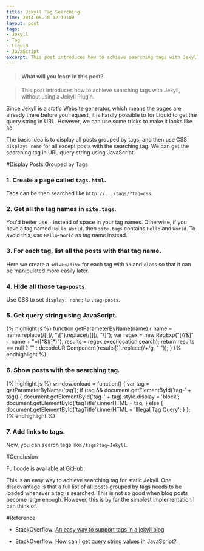 ```yaml
---
title: Jekyll Tag Searching
time: 2014.05.18 12:19:00
layout: post
tags:
- Jekyll
- Tag
- Liquid
- JavaScript
excerpt: This post introduces how to achieve searching tags with Jekyll, without using a Jekyll Plugin. The basic idea is to display all posts grouped by tags, and then use CSS to hide all except posts with the searching tag. We can get the searching tag in URL query string using JavaScript.
---
```


> #### What will you learn in this post?

> This post introduces how to achieve searching tags with Jekyll, without using a Jekyll Plugin.

Since Jekyll is a *static* Website generator, which means the pages are already there before you request, it is hardly possible to for Liquid to get the query string in URL. However, we can use some tricks to make it looks like so.

The basic idea is to display all posts grouped by tags, and then use CSS `display: none` for all except posts with the searching tag. We can get the searching tag in URL query string using JavaScript.

#Display Posts Grouped by Tags

### 1. Create a page called `tags.html`.

Tags can be then searched like `http://.../tags/?tag=css`.

### 2. Get all the tag names in `site.tags`.

You'd better use `-` instead of space in your tag names. Otherwise, if you have a tag named `Hello World`, then `site.tags` contains `Hello` and `World`. To avoid this, use `Hello-World` as tag name instead.

### 3. For each tag, list all the posts with that tag name.

Here we create a `<div></div>` for each tag with `id` and `class` so that it can be manipulated more easily later.

<script src="https://gist.github.com/Ovilia/5248cd4f9b7f50d9652b.js"></script>

### 4. Hide all those `tag-posts`.

Use CSS to set `display: none;` to `.tag-posts`.

### 5. Get query string using JavaScript.

{% highlight js %}
function getParameterByName(name) {
    name = name.replace(/[\[]/, "\\[").replace(/[\]]/, "\\]");
    var regex = new RegExp("[\\?&]" + name + "=([^&#]*)"),
        results = regex.exec(location.search);
    return results == null ? "" : decodeURIComponent(results[1].replace(/\+/g, " "));
}
{% endhighlight %}

### 6. Show posts with the searching tag.

{% highlight js %}
window.onload = function() {
    var tag = getParameterByName('tag');
    if (tag && document.getElementById('tag-' + tag)) {
        document.getElementById('tag-' + tag).style.display = 'block';
        document.getElementById('tagTitle').innerHTML = tag;
    } else {
        document.getElementById('tagTitle').innerHTML = 'Illegal Tag Query';
    }
};
{% endhighlight %}

### 7. Add links to tags.

Now, you can search tags like `/tags?tag=Jekyll`.

#Conclusion

Full code is available at <a href="https://github.com/Ovilia/blog/blob/63b3ea5aaf5475670930b54207d694479dd46a60/tags.html" target="_blank">GitHub</a>.

This is an easy way to achieve searching tag for static Jekyll. One disadvantage is that a full list of all posts grouped by tags needs to be loaded whenever a tag is searched. This is not so good when blog posts become large enough. However, this is by far the simplest implementation I can think of.

#Reference

- StackOverflow: <a href="http://stackoverflow.com/questions/1408824/an-easy-way-to-support-tags-in-a-jekyll-blog#answer-21002505" target="_blank">An easy way to support tags in a jekyll blog</a>

- StackOverflow: <a href="http://stackoverflow.com/questions/901115/how-can-i-get-query-string-values-in-javascript#answer-901144" target="_blank">How can I get query string values in JavaScript?</a>
